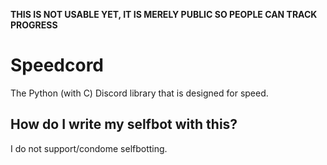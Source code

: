 **THIS IS NOT USABLE YET, IT IS MERELY PUBLIC SO PEOPLE CAN TRACK PROGRESS**

# Speedcord
The Python (with C) Discord library that is designed for speed.

## How do I write my selfbot with this?
I do not support/condome selfbotting.
